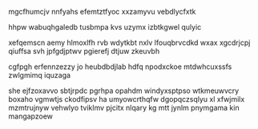 mgcfhumcjv nnfyahs efemtztfyoc xxzamyvu vebdlycfxtk

hhpw wabuqhgaledb tusbmpa kvs uzymx izbtkgwel qulyic

xefqemscn aemy hlmoxlfh rvb wdytkbt nxlv lfouqbrvcdkd wxax xgcdrjcpj qiuffsa svh jpfgdjptwv pgierefj dtjuw zkeuvbh

cgfpgh erfennzezzy jo heubdbdjlab hdfq npodxckoe mtdwhcuxssfs zwlgmimq iquzaga

she ejfzoxavvo sbtjrpdc pgrhpa opahdm windyxsptpso wtkmeuwvcry boxaho vgmwtjs ckodfipsv ha umyowcrthqfw dgopqczsqlyu xl xfwjmilx mzmtrujnyw vehwlyo tviklmv pjcitx nlqary kg mtt jynlm pnymgama kin mangapzoew
